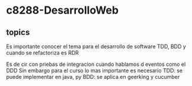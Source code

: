 # c8288-DesarrolloWeb

## topics
Es importante conocer el tema para el desarrollo de software
TDD, BDD y cuando se refactoriza es RDR

Es de cir con priebas de integracion
cuando hablamos d eventos como el DDD
Sin embargo para el curso lo mas importante es necesario 
TDD: se puede implementar en java, py
BDD: se aplica en geerking y cucumber
